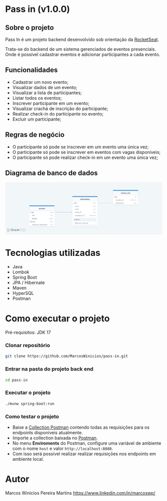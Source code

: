 # Pass in (v1.0.0)

## Sobre o projeto
Pass In é um projeto backend desenvolvido sob orientação da [RocketSeat](https://www.rocketseat.com.br/).

Trata-se do backend de um sistema gerenciados de eventos presenciais. Onde é possível cadastrar eventos e adicionar participantes a cada evento.

## Funcionalidades
- Cadastrar um novo evento;
- Visualizar dados de um evento;
- Visualizar a lista de participantes;
- Listar todos os eventos;
- Inscrever participante em um evento;
- Visualizar crachá de inscrição do participante;
- Realizar check-in do participante no evento;
- Excluir um participante;

## Regras de negócio
- O participante só pode se inscrever em um evento uma única vez;
- O participante só pode se inscrever em eventos com vagas disponíveis;
- O participante só pode realizar check-in em um evento uma única vez;

## Diagrama de banco de dados
![Image](https://github.com/MarcosWinicios/pass-in/blob/ffd501b830a3a3e45041be092a7cd41fc1c2ccf1/docs/database-diagram.png?raw=true)

# Tecnologias utilizadas
- Java
- Lombok
- Spring Boot
- JPA / Hibernate
- Maven
- HyperSQL
- Postman

# Como executar o projeto
Pré-requisitos: JDK 17


### Clonar repositório
```bash
git clone https://github.com/MarcosWinicios/pass-in.git
```
### Entrar na pasta do projeto back end
```bash
cd pass-in
```

### Executar o projeto
```bash
./mvnw spring-boot:run
```

### Como testar o projeto
- Baixe a [Collection Postman](https://github.com/MarcosWinicios/pass-in/blob/82b710dac532b25619e501aeb813901e86613d11/docs/pass-in.postman_collection.json) contendo todas as requisições para os endpoints disponíveis atualmente.
- Importe a collection baixada no [Postman](https://www.postman.com/).
- No menu **Enviroments** do Postman, configure uma variável de ambiente com o nome ```host``` e valor ```http://localhost:8080```.
- Com isso será possível realizar realizar requisições nos endpoints em ambiente local.

 
# Autor
Marcos Winicios Pereira Martins
https://www.linkedin.com/in/marcoswp/
